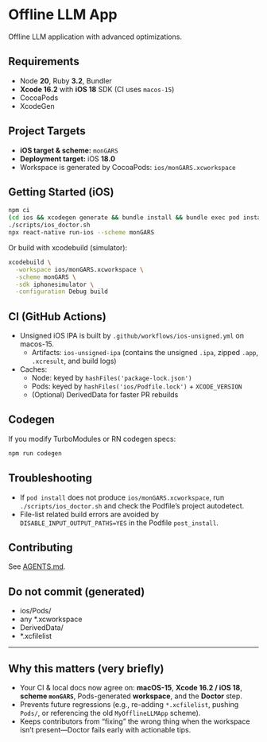 # Offline LLM App

Offline LLM application with advanced optimizations.

## Requirements

- Node **20**, Ruby **3.2**, Bundler
- **Xcode 16.2** with **iOS 18** SDK (CI uses `macos-15`)
- CocoaPods
- XcodeGen

## Project Targets

- **iOS target & scheme:** `monGARS`
- **Deployment target:** iOS **18.0**
- Workspace is generated by CocoaPods: `ios/monGARS.xcworkspace`

## Getting Started (iOS)

```bash
npm ci
(cd ios && xcodegen generate && bundle install && bundle exec pod install --repo-update)
./scripts/ios_doctor.sh
npx react-native run-ios --scheme monGARS
```

Or build with xcodebuild (simulator):

```bash
xcodebuild \
  -workspace ios/monGARS.xcworkspace \
  -scheme monGARS \
  -sdk iphonesimulator \
  -configuration Debug build
```

## CI (GitHub Actions)

- Unsigned iOS IPA is built by `.github/workflows/ios-unsigned.yml` on macos-15.
  - Artifacts: `ios-unsigned-ipa` (contains the unsigned `.ipa`, zipped `.app`, `.xcresult`, and build logs)
- Caches:
  - Node: keyed by `hashFiles('package-lock.json')`
  - Pods: keyed by `hashFiles('ios/Podfile.lock')` + `XCODE_VERSION`
  - (Optional) DerivedData for faster PR rebuilds

## Codegen

If you modify TurboModules or RN codegen specs:

```bash
npm run codegen
```

## Troubleshooting

- If `pod install` does not produce `ios/monGARS.xcworkspace`, run `./scripts/ios_doctor.sh` and check the Podfile’s project autodetect.
- File-list related build errors are avoided by `DISABLE_INPUT_OUTPUT_PATHS=YES` in the Podfile `post_install`.

## Contributing

See [AGENTS.md](AGENTS.md).

## Do not commit (generated)

- ios/Pods/
- any \*.xcworkspace
- DerivedData/
- \*.xcfilelist

---

## Why this matters (very briefly)

- Your CI & local docs now agree on: **macOS-15**, **Xcode 16.2 / iOS 18**, **scheme `monGARS`**, Pods-generated **workspace**, and the **Doctor** step.
- Prevents future regressions (e.g., re-adding `*.xcfilelist`, pushing `Pods/`, or referencing the old `MyOfflineLLMApp` scheme).
- Keeps contributors from “fixing” the wrong thing when the workspace isn’t present—Doctor fails early with actionable tips.
